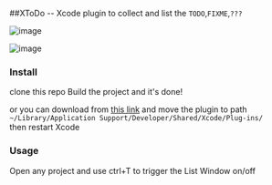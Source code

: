 ##XToDo -- Xcode plugin
to collect and list the `TODO`,`FIXME`,`???`

![image](http://bcs.duapp.com/oneshare/704C2E59-7129-4C4F-A61F-2C129253848C.png?sign=MBO:08fadd5a7e397b10f4599c325ee55b9c:ZMk5TbPSrLg%2FtdKCKqOxGgSAcaI%3D)

![image](http://bcs.duapp.com/oneshare/DE976ACE-6EC5-4DD3-8629-E255C6C51182.png?sign=MBO:08fadd5a7e397b10f4599c325ee55b9c:Tyo6BTWS662DChT9UsIyzp2%2BFR4%3D)

### Install
clone this repo Build the project and it's done!

or you can download from [this link](https://www.dropbox.com/s/bgn4x4i9rt7s0uw/XToDo.xcplugin.zip) and move the plugin to path  
 `~/Library/Application Support/Developer/Shared/Xcode/Plug-ins/`  
 then restart Xcode


### Usage

Open any project and use <key>ctrl</key>+<key>T</key> to trigger the List Window on/off